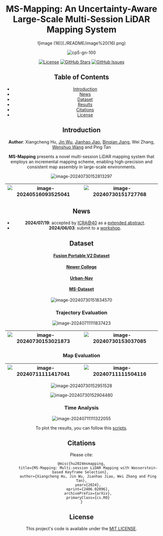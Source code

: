 <div id="top" align="center">

# MS-Mapping: An Uncertainty-Aware Large-Scale Multi-Session LiDAR Mapping System

<div align="center">
![image (16)](./README/image%20(16).png)

![cp5-gn-100](./README/cp5-gn-100.gif)

</div>

[![License](https://img.shields.io/badge/license-MIT-blue.svg)](https://opensource.org/licenses/MIT)
[![GitHub Stars](https://img.shields.io/github/stars/JokerJohn/MS-Mapping.svg)](https://github.com/JokerJohn/MS-Mapping/stargazers)
[![GitHub Issues](https://img.shields.io/github/issues/JokerJohn/MS-Mapping.svg)](https://github.com/JokerJohn/MS-Mapping/issues)

## Table of Contents
- [Introduction](#introduction)
- [News](#news)
- [Dataset](#dataset)
- [Results](#results)
- [Citations](#citations)
- [License](#license)

## Introduction

**Author**: Xiangcheng Hu, [Jin Wu](https://github.com/zarathustr), [Jianhao Jiao](https://github.com/gogojjh), [Binqian Jiang](https://github.com/lewisjiang), Wei Zhang, [Wenshuo Wang](https://github.com/wenshuowang) and Ping Tan

**MS-Mapping** presents a novel multi-session LiDAR mapping system that employs an incremental mapping scheme, enabling high-precision and consistent map assembly in large-scale environments. 

![image-20240730152813297](./README/image-20240730152813297.png)

<div align="center">

| ![image-20240516093525041](./README/image-20240516093525041.png) | ![image-20240730151727768](./README/image-20240730151727768.png) |
| ------------------------------------------------------------ | ------------------------------------------------------------ |

</div>


## News

- **2024/07/19**: accepted by [ICRA@40](https://icra40.ieee.org/) as a [extended abstract](https://arxiv.org/pdf/2406.02096).
- **2024/06/03**: submit to a [workshop](https://arxiv.org/html/2406.02096v1).


## Dataset

#### [Fusion Portable V2 Dataset](https://fusionportable.github.io/dataset/fusionportable_v2/)

#### [Newer College](https://ori-drs.github.io/newer-college-dataset/)

#### [Urban-Nav](https://github.com/IPNL-POLYU/UrbanNavDataset)

#### [MS-Dataset](https://github.com/JokerJohn/MS-Dataset)

![image-20240730151834570](./README/image-20240730151834570.png)



### Trajectory Evaluation

![image-20240711111837423](./README/image-20240711111837423.png)

| ![image-20240730153021873](./README/image-20240730153021873.png) | ![image-20240730153037085](./README/image-20240730153037085.png) |
| ------------------------------------------------------------ | ------------------------------------------------------------ |




### Map Evaluation

| ![image-20240711111417041](./README/image-20240711111417041.png) | ![image-20240711111504116](./README/image-20240711111504116.png) |
| ------------------------------------------------------------ | ------------------------------------------------------------ |



<div align="center">


![image-20240730152951528](./README/image-20240730152951528.png)

</div>


<div align="center">

![image-20240730152904480](./README/image-20240730152904480.png)

</div>

### Time Analysis

<div align="center">

![image-20240711111322055](./README/image-20240711111322055.png)
</div>

To plot the results, you can follow this [scripts](https://github.com/JokerJohn/SLAMTools/blob/main/Run_Time_analysis/time_analysis.py).



## Citations

Please cite:
```
@misc{hu2024msmapping,
      title={MS-Mapping: Multi-session LiDAR Mapping with Wasserstein-based Keyframe Selection}, 
      author={Xiangcheng Hu, Jin Wu, Jianhao Jiao, Wei Zhang and Ping Tan},
      year={2024},
      eprint={2406.02096},
      archivePrefix={arXiv},
      primaryClass={cs.RO}
}
```

## License

This project's code is available under the [MIT LICENSE](./LICENSE).
